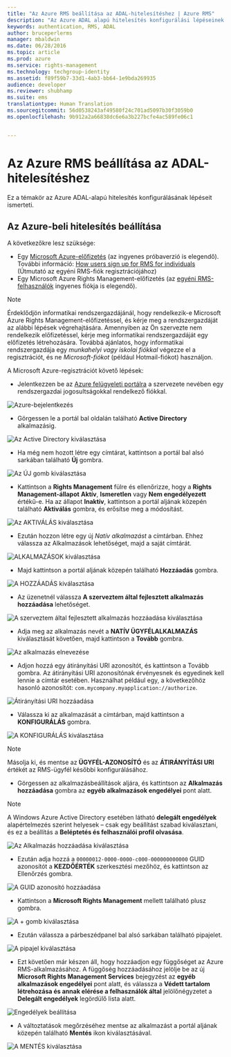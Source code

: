 ```yaml
---
title: "Az Azure RMS beállítása az ADAL-hitelesítéshez | Azure RMS"
description: "Az Azure ADAL alapú hitelesítés konfigurálási lépéseinek ismertetése"
keywords: authentication, RMS, ADAL
author: bruceperlerms
manager: mbaldwin
ms.date: 06/28/2016
ms.topic: article
ms.prod: azure
ms.service: rights-management
ms.technology: techgroup-identity
ms.assetid: f89f59b7-33d1-4ab3-bb64-1e9bda269935
audience: developer
ms.reviewer: shubhamp
ms.suite: ems
translationtype: Human Translation
ms.sourcegitcommit: 56d0538243af49580f24c701ad5097b30f3059b0
ms.openlocfilehash: 9b912a2a66838dc6e6a3b227bcfe4ac589fe06c1


---
```


# Az Azure RMS beállítása az ADAL-hitelesítéshez

Ez a témakör az Azure ADAL-alapú hitelesítés konfigurálásának lépéseit ismerteti.

## Az Azure-beli hitelesítés beállítása

A következőkre lesz szüksége:

- Egy [Microsoft Azure-előfizetés](https://azure.microsoft.com/en-us/) (az ingyenes próbaverzió is elegendő). További információ: [How users sign up for RMS for individuals](../understand-explore/rms-for-individuals-user-sign-up.md) (Útmutató az egyéni RMS-fiók regisztrációjához)
- Egy Microsoft Azure Rights Management-előfizetés (az [egyéni RMS-felhasználók](https://technet.microsoft.com/en-us/library/dn592127.aspx) ingyenes fiókja is elegendő).

> [!NOTE] 
> Érdeklődjön informatikai rendszergazdájánál, hogy rendelkezik-e Microsoft Azure Rights Management-előfizetéssel, és kérje meg a rendszergazdáját az alábbi lépések végrehajtására. Amennyiben az Ön szervezte nem rendelkezik előfizetéssel, kérje meg informatikai rendszergazdáját egy előfizetés létrehozására. Továbbá ajánlatos, hogy informatikai rendszergazdája egy *munkahelyi vagy iskolai fiókkal* végezze el a regisztrációt, és ne *Microsoft-fiókot* (például Hotmail-fiókot) használjon.

A Microsoft Azure-regisztrációt követő lépések:

- Jelentkezzen be az [Azure felügyeleti portálra](https://manage.windowsazure.com) a szervezete nevében egy rendszergazdai jogosultságokkal rendelkező fiókkal.

![Azure-bejelentkezés](../media/AzurePortalLogin.png)

- Görgessen le a portál bal oldalán található **Active Directory** alkalmazásig.

![Az Active Directory kiválasztása](../media/AzureADPick.png)

- Ha még nem hozott létre egy címtárat, kattintson a portál bal alsó sarkában található **Új** gombra.

![Az ÚJ gomb kiválasztása](../media/AzureNewBtn.png)

- Kattintson a **Rights Management** fülre és ellenőrizze, hogy a **Rights Management-állapot** **Aktív**, **Ismeretlen** vagy **Nem engedélyezett** értékű-e. Ha az állapot **Inaktív**, kattintson a portál aljának közepén található **Aktiválás** gombra, és erősítse meg a módosítást.

![Az AKTIVÁLÁS kiválasztása](../media/RMTab.png)

- Ezután hozzon létre egy új *Natív alkalmazást* a címtárban. Ehhez válassza az Alkalmazások lehetőséget, majd a saját címtárát.

![ALKALMAZÁSOK kiválasztása](../media/CreateNativeApp.png)

- Majd kattintson a portál aljának közepén található **Hozzáadás** gombra.

![A HOZZÁADÁS kiválasztása](../media/AddAppBtn.png)

- Az üzenetnél válassza **A szerveztem által fejlesztett alkalmazás hozzáadása** lehetőséget.

![A szerveztem által fejlesztett alkalmazás hozzáadása kiválasztása](../media/AddAnAppPick.png)

- Adja meg az alkalmazás nevét a **NATÍV ÜGYFÉLALKALMAZÁS** kiválasztását követően, majd kattintson a **Tovább** gombra.

![Az alkalmazás elnevezése](../media/TellUsInput.png)

- Adjon hozzá egy átirányítási URI azonosítót, és kattintson a Tovább gombra.
  Az átirányítási URI azonosítónak érvényesnek és egyedinek kell lennie a címtár esetében. Használhat például egy, a következőhöz hasonló azonosítót: `com.mycompany.myapplication://authorize`.

![Átirányítási URI hozzáadása](../media/RedirectURI.png)

- Válassza ki az alkalmazását a címtárban, majd kattintson a **KONFIGURÁLÁS** gombra.

![A KONFIGURÁLÁS kiválasztása](../media/ConfigYourApp.png)

>[!NOTE] 
> Másolja ki, és mentse az **ÜGYFÉL-AZONOSÍTÓ** és az **ÁTIRÁNYÍTÁSI URI** értékét az RMS-ügyfél későbbi konfigurálásához.

- Görgessen az alkalmazásbeállítások aljára, és kattintson az **Alkalmazás hozzáadása** gombra az **egyéb alkalmazások engedélyei** pont alatt.

>[!NOTE] 
> A Windows Azure Active Directory esetében látható **delegált engedélyek** alapértelmezés szerint helyesek – csak egy beállítást szabad kiválasztani, és ez a beállítás a **Beléptetés és felhasználói profil olvasása**.

![Az Alkalmazás hozzáadása kiválasztása](../media/PermissionsToOtherBtn.png)

- Ezután adja hozzá a `00000012-0000-0000-c000-000000000000` GUID azonosítót a **KEZDŐÉRTÉK** szerkesztési mezőhöz, és kattintson az Ellenőrzés gombra.

![A GUID azonosító hozzáadása](../media/AddGUID.png)

- Kattintson a **Microsoft Rights Management** mellett található plusz gombra.

![A + gomb kiválasztása](../media/ChoosePlusBtn.png)

- Ezután válassza a párbeszédpanel bal alsó sarkában található pipajelet.

![A pipajel kiválasztása](../media/ChooseCheck.png)

- Ezt követően már készen áll, hogy hozzáadjon egy függőséget az Azure RMS-alkalmazásához. A függőség hozzáadásához jelölje be az új **Microsoft Rights Management Services** bejegyzést az **egyéb alkalmazások engedélyei** pont alatt, és válassza a **Védett tartalom létrehozása és annak elérése a felhasználók által** jelölőnégyzetet a **Delegált engedélyek** legördülő lista alatt.

![Engedélyek beállítása](../media/AddDependency.png)

- A változtatások megőrzéséhez mentse az alkalmazást a portál aljának közepén található **Mentés** ikon kiválasztásával.

![A MENTÉS kiválasztása](../media/SaveApplication.png)



<!--HONumber=Jun16_HO4-->


